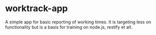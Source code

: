 # worktrack-app
A simple app for basic reporting of working times. 
It is targeting less on functionality but is a basis for training on node.js, restify et alt.

